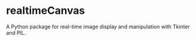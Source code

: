 # realtimeCanvas
A Python package for real-time image display and manipulation with Tkinter and PIL.
